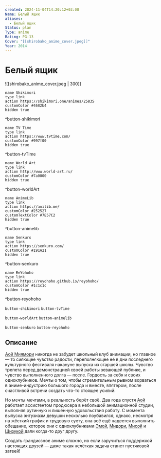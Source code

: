 ```yaml
---
created: 2024-11-04T14:20:12+03:00
Name: Белый ящик
aliases:
  - Белый ящик
Status: plan
Type: anime
Rating: PG-13
Cover: "[[shirobako_anime_cover.jpeg]]"
Year: 2014
---
```


# Белый ящик

![[shirobako_anime_cover.jpeg | 300]]

```button
name Shikimori
type link
action https://shikimori.one/animes/25835
customColor #4682b4
hidden true
```
^button-shikimori

```button
name TV Time
type link
action https://www.tvtime.com/
customColor #997f00
hidden true
```
^button-tvTime

```button
name World Art
type link
action http://www.world-art.ru/
customColor #7a0000
hidden true
```
^button-worldArt

```button
name AnimeLib
type link
action https://anilib.me/
customColor #252527
customTextColor #7E57C2
hidden true
```
^button-animelib

```button
name Senkuro
type link
action https://senkuro.com/
customColor #191A21
hidden true
```
^button-senkuro

```button
name ReYohoho
type link
action https://reyohoho.github.io/reyohoho/
customColor #1c1c1c
hidden true
```
^button-reyohoho

`button-shikimori` `button-tvTime`

`button-worldArt` `button-animelib`

`button-senkuro` `button-reyohoho`

## Описание

[Аой Миямори](https://shikimori.one/characters/111907-aoi-miyamori) никогда не забудет школьный клуб анимации, но главное — то сияющее чувство радости, переполняющее её в дни последнего культурного фестиваля накануне выпуска из старшей школы. Чувство трепета перед демонстрацией своей работы зевающей публике, и чувство выполненного долга — после. Гордость за себя и своих одноклубников. Мечты о том, чтобы стремительным рывком ворваться в аниме-индустрию большого города и вместе, впятером, после счастливой встречи создать что-то стоящее усилий.

Но мечты мечтами, а реальность берёт своё. Два года спустя [Аой](https://shikimori.one/characters/111907-aoi-miyamori) работает ассистентом продюсера в небольшой анимационной студии, выполняя рутинную и лишённую удовольствия работу. С момента выпуска энтузиазм девушки несколько поубавился, однако, несмотря на жёсткий график и трудовую суету, она всё ещё надеется выполнить обещание, которое они с одноклубниками [Эмой](https://shikimori.one/characters/111953-ema-yasuhara), [Мидори](https://shikimori.one/characters/111955-midori-imai), [Мисой](https://shikimori.one/characters/111957-misa-toudou) и [Шизукой](https://shikimori.one/characters/111959-shizuka-sakaki) дали когда-то друг другу.

Создать грандиозное аниме сложно, но если заручиться поддержкой настоящих друзей — даже такая нелёгкая задача станет пустяковой затеей!
